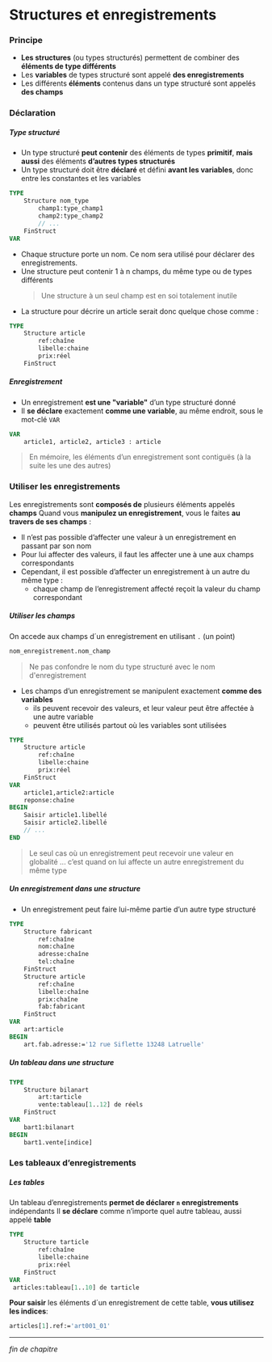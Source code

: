 # Structures et enregistrements

### Principe

- **Les structures** (ou types structurés) permettent de combiner des **éléments de type différents**
- Les **variables** de types structuré sont appelé **des enregistrements**
- Les différents **éléments** contenus dans un type structuré sont appelés **des champs**

### Déclaration

##### Type structuré

- Un type structuré **peut contenir** des éléments de types **primitif**, **mais aussi** des éléments **d’autres types structurés**
- Un type structuré doit être **déclaré** et défini **avant les variables**, donc entre les constantes et les variables

```pascal
TYPE
    Structure nom_type
        champ1:type_champ1
        champ2:type_champ2
        // ...
    FinStruct
VAR
```

- Chaque structure porte un nom. Ce nom sera utilisé pour déclarer des enregistrements.
- Une structure peut contenir 1 à n champs, du même type ou de types différents
  > Une structure à un seul champ est en soi totalement inutile
- La structure pour décrire un article serait donc quelque chose comme :

```pascal
TYPE
    Structure article
        ref:chaîne
        libelle:chaine
        prix:réel
    FinStruct
```

##### Enregistrement

- Un enregistrement **est une "variable"** d’un type structuré donné
- Il **se déclare** exactement **comme une variable**, au même endroit, sous le mot-­clé `VAR`

```pascal
VAR
    article1, article2, article3 : article
```

> En mémoire, les éléments d’un enregistrement sont contiguës (à la suite les une des autres)

### Utiliser les enregistrements

Les enregistrements sont **composés de** plusieurs éléments appelés **champs**
Quand vous **manipulez un enregistrement**, vous le faites **au travers de ses champs** :

- Il n’est pas possible d’affecter une valeur à un enregistrement en passant par son nom
- Pour lui affecter des valeurs, il faut les affecter une à une aux champs correspondants
- Cependant, il est possible d’affecter un enregistrement à un autre du même type :
  - chaque champ de l’enregistrement affecté reçoit la valeur du champ correspondant

##### Utiliser les champs

On accede aux champs d´un enregistrement en utilisant `.` (un point)

```pascal
nom_enregistrement.nom_champ
```

> Ne pas confondre le nom du type structuré avec le nom d'enregistrement

- Les champs d’un enregistrement se manipulent exactement **comme des variables**
  - ils peuvent recevoir des valeurs, et leur valeur peut être affectée à une autre variable
  - peuvent être utilisés partout où les variables sont utilisées

```pascal
TYPE
    Structure article
        ref:chaîne
        libelle:chaine
        prix:réel
    FinStruct
VAR
    article1,article2:article
    reponse:chaîne
BEGIN
    Saisir article1.libellé
    Saisir article2.libellé
    // ...
END
```

> Le seul cas où un enregistrement peut recevoir une valeur en globalité ...
> c’est quand on lui affecte un autre enregistrement du même type

##### Un enregistrement dans une structure

- Un enregistrement peut faire lui-­même partie d’un autre type structuré

```pascal
TYPE
    Structure fabricant
        ref:chaîne
        nom:chaîne
        adresse:chaîne
        tel:chaîne
    FinStruct
    Structure article
        ref:chaîne
        libelle:chaîne
        prix:chaîne
        fab:fabricant
    FinStruct
VAR
    art:article
BEGIN
    art.fab.adresse:='12 rue Siflette 13248 Latruelle'
```

##### Un tableau dans une structure

```pascal
TYPE
    Structure bilanart
        art:tarticle
        vente:tableau[1..12] de réels
    FinStruct
VAR
    bart1:bilanart
BEGIN
    bart1.vente[indice]
```

### Les tableaux d’enregistrements

##### Les tables

Un tableau d’enregistrements **permet de déclarer `n` enregistrements** indépendants
Il **se déclare** comme n’importe quel autre tableau, aussi appelé **table**

```pascal
TYPE
    Structure tarticle
        ref:chaîne
        libelle:chaine
        prix:réel
    FinStruct
VAR
 articles:tableau[1..10] de tarticle
```

**Pour saisir** les éléments d´un enregistrement de cette table, **vous utilisez les indices**:

```pascal
articles[1].ref:='art001_01'
```

---

_fin de chapitre_
